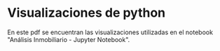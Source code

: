 # Visualizaciones de python

En este pdf se encuentran las visualizaciones utilizadas en el notebook "Análisis Inmobiliario - Jupyter Notebook".
